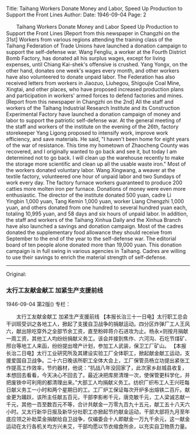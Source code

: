 Title: Taihang Workers Donate Money and Labor, Speed Up Production to Support the Front Lines
Author:
Date: 1946-09-04
Page: 2

　　Taihang Workers Donate Money and Labor
    Speed Up Production to Support the Front Lines
    [Report from this newspaper in Changzhi on the 31st] Workers from various regions attending the training class of the Taihang Federation of Trade Unions have launched a donation campaign to support the self-defense war. Wang Fengliu, a worker at the Fourth District Bomb Factory, has donated all his surplus wages, except for living expenses, until Chiang Kai-shek's offensive is crushed. Yang Yongx, on the other hand, donates one week's wages every month, and other workers have also volunteered to donate unpaid labor. The Federation has also received letters from workers in Jiaozuo, Liuhegou, Shigoujie Coal Mine, Xingtai, and other places, who have proposed increased production plans and participation in workers' armed forces to defend factories and mines.
    [Report from this newspaper in Changzhi on the 2nd] All the staff and workers of the Taihang Industrial Research Institute and its Construction Experimental Factory have launched a donation campaign of money and labor to support the patriotic self-defense war. At the general meeting of the staff and workers of the institute on the evening of the 26th, factory storekeeper Yang Ligong proposed to intensify work, improve work efficiency, and save materials. He said, "I haven't been home for eight years of the war of resistance. This time my hometown of Zhaocheng County was recovered, and I originally wanted to go back and see it, but today I am determined not to go back. I will clean up the warehouse recently to make the storage more scientific and clean up all the usable waste iron." Most of the workers donated voluntary labor. Wang Xingwang, a weaver at the textile factory, volunteered one hour of unpaid labor and two Sundays of work every day. The factory furnace workers guaranteed to produce 200 catties more molten iron per furnace. Donations of money were even more enthusiastic. The director of the institute donated 500 yuan, cadre Li Yingbin 1,000 yuan, Tang Kemin 1,000 yuan, worker Liang Chengzhi 1,000 yuan, and others donated from one hundred to several hundred yuan each, totaling 10,995 yuan, and 58 days and six hours of unpaid labor. In addition, the staff and workers of the Taihang Xinhua Daily and the Xinhua Branch have also launched a savings and donation campaign. Most of the cadres donated the supplementary food allowance they should receive from September to the end of the year to the self-defense war. The editorial board of ten people alone donated more than 19,000 yuan. This donation campaign is in full swing in various agencies in Taihang. Cadres are willing to use their savings to enrich the material strength of self-defense.



<hr /> 

Original: 


### 太行工友献金献工  加紧生产支援前线

1946-09-04
第2版()
专栏：

　　太行工友献金献工
    加紧生产支援前线
    【本报长治三十一日电】太行职工总会干训班受训之各地工人，掀起了支援自卫战争的捐献运动。四分区炸弹厂工人王风六，献出除吃穿外之全部节余工资，直至粉碎蒋介石进攻为止。杨永×则按月捐献一周工资，其他工人均纷纷捐献义务工。该会并接到焦作、六河沟、石圪节煤矿、邢台等地工人来函，纷纷提出增产计划，参加工人武装，保卫工厂矿山。
    【本报长治二日电】太行工业研究所及其建设实验工厂全体职工，掀起献金献工运动，支援爱国自卫战争。二十六日晚该所职工全体大会上，工厂保管员杨立功提出紧张工作提高工作效率，节约器材，他说：“抗战八年没回家了，此次家乡赵城县收复，本想回去看看，今天决心不回去了。最近决把库房清理一次，使保管更科学化，并把废铁中可利用的都清理出来。”大部工人均捐献义务工。纺织厂织布工人王兴旺每日献义务工一小时和两个星期日的工。工厂炉工保证每次开炉多出熔铁二百斤。献金更为踊跃，该所主任献五百元，干部李影彬千元，唐克敏千元，工人梁诚志献一千元，其他一百至数百元不等，合计共献金一万零九百九十五元，献工五十八天六小时。又太行新华日报及新华分社职工亦掀起节约献金运动，干部大部将九月至年底应领之补助菜金捐献给自卫战争，仅编委会十人即献金一万九千余元，这一献金运动在太行各机关均方兴未艾，干部均愿以节衣缩食所余，以充实自卫物质力量。
